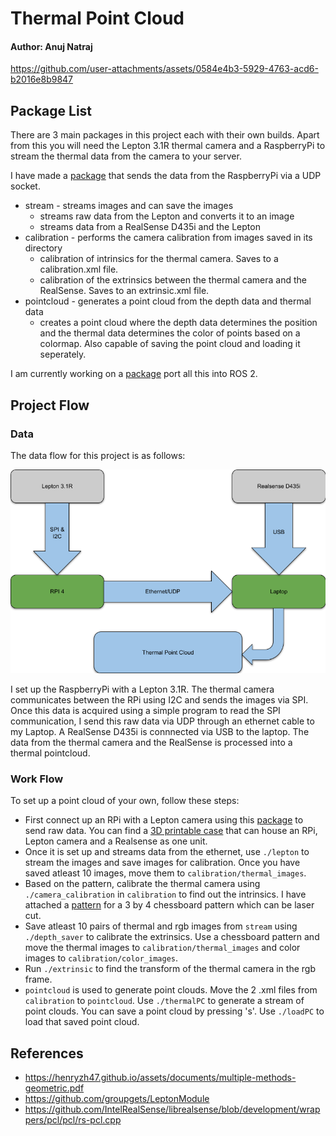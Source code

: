 # Thermal Point Cloud

#### Author: Anuj Natraj

https://github.com/user-attachments/assets/0584e4b3-5929-4763-acd6-b2016e8b9847

## Package List

There are 3 main packages in this project each with their own builds. Apart from this you will need the Lepton 3.1R thermal camera and a RaspberryPi to stream the thermal data from the camera to your server.

I have made a [package](https://github.com/AnujN9/LeptonModule/tree/master/software/raspberrypi_video_network) that sends the data from the RaspberryPi via a UDP socket. 

- stream - streams images and can save the images
    - streams raw data from the Lepton and converts it to an image
    - streams data from a RealSense D435i and the Lepton
- calibration - performs the camera calibration from images saved in its directory
    - calibration of intrinsics for the thermal camera. Saves to a calibration.xml file.
    - calibration of the extrinsics between the thermal camera and the RealSense. Saves to an extrinsic.xml file.
- pointcloud - generates a point cloud from the depth data and thermal data
    - creates a point cloud where the depth data determines the position and the thermal data determines the color of points based on a colormap. Also capable of saving the point cloud and loading it seperately.

I am currently working on a [package](https://github.com/AnujN9/ThermalProject_ROS) port all this into ROS 2.

## Project Flow

### Data

The data flow for this project is as follows:

![DataFlow](docs/assets/dataflow.png)

I set up the RaspberryPi with a Lepton 3.1R. The thermal camera communicates between the RPi using I2C and sends the images via SPI. Once this data is acquired using a simple program to read the SPI communication, I send this raw data via UDP through an ethernet cable to my Laptop. A RealSense D435i is connnected via USB to the laptop. The data from the thermal camera and the RealSense is processed into a thermal pointcloud.

### Work Flow

To set up a point cloud of your own, follow these steps:
- First connect up an RPi with a Lepton camera using this [package](https://github.com/AnujN9/LeptonModule/tree/master/software/raspberrypi_video_network) to send raw data. You can find a [3D printable case](docs/thermal_case.step) that can house an RPi, Lepton camera and a Realsense as one unit.
- Once it is set up and streams data from the ethernet, use ```./lepton``` to stream the images and save images for calibration. Once you have saved atleast 10 images, move them to `calibration/thermal_images`.
- Based on the pattern, calibrate the thermal camera using ```./camera_calibration``` in `calibration` to find out the intrinsics. I have attached a [pattern](docs/chessboard_pattern.dxf) for a 3 by 4 chessboard pattern which can be laser cut.
- Save atleast 10 pairs of thermal and rgb images from `stream` using ```./depth_saver``` to calibrate the extrinsics. Use a chessboard pattern and move the thermal images to `calibration/thermal_images` and color images to `calibration/color_images`.
- Run ```./extrinsic``` to find the transform of the thermal camera in the rgb frame.
- `pointcloud` is used to generate point clouds. Move the 2 .xml files from `calibration` to `pointcloud`. Use ```./thermalPC``` to generate a stream of point clouds. You can save a point cloud by pressing 's'. Use ```./loadPC``` to load that saved point cloud.


## References

- https://henryzh47.github.io/assets/documents/multiple-methods-geometric.pdf
- https://github.com/groupgets/LeptonModule
- https://github.com/IntelRealSense/librealsense/blob/development/wrappers/pcl/pcl/rs-pcl.cpp